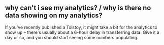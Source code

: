 ## why can't i see my analytics? / why is there no data showing on my analytics?

If you've recently published a Tolstoy, it might take a bit for the analytics to show up – there's usually about a 6-hour delay in transferring data. Give it a day or so, and you should start seeing some numbers populating.
